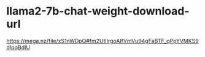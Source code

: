 # llama2-7b-chat-weight-download-url

https://mega.nz/file/xS1nWDpQ#fm2UtlIrgoAlfVmVu94gFaBTF_qPpYVMKS9dIpqBdIU
